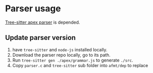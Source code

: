 # Parser usage

[Tree-sitter apex parser](https://github.com/aheber/tree-sitter-sfapex) is depended.

## Update parser version

1. have `tree-sitter` and `node-js` installed locally.
2. Download the parser repo locally, go to its path.
3. Run `tree-sitter gen ./apex/grammar.js` to generate `./src`.
4. Copy `parser.c` and `tree-sitter` sub folder into `afmt/dep` to replace
